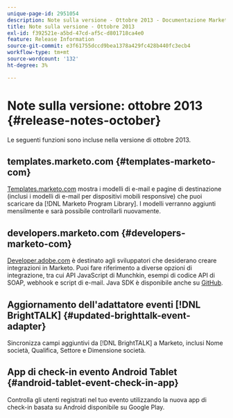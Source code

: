 ```yaml
---
unique-page-id: 2951054
description: Note sulla versione - Ottobre 2013 - Documentazione Marketo - Documentazione del prodotto
title: Note sulla versione - Ottobre 2013
exl-id: f392521e-a5bd-47cd-af5c-d801718ca4e0
feature: Release Information
source-git-commit: e3f61755dccd9bea1378a429fc428b440fc3ecb4
workflow-type: tm+mt
source-wordcount: '132'
ht-degree: 3%

---
```


# Note sulla versione: ottobre 2013 {#release-notes-october}

Le seguenti funzioni sono incluse nella versione di ottobre 2013.

## templates.marketo.com {#templates-marketo-com}

[Templates.marketo.com](/help/marketo/product-docs/demand-generation/landing-pages/landing-page-templates/guided-landing-page-template-list.md) mostra i modelli di e-mail e pagine di destinazione (inclusi i modelli di e-mail per dispositivi mobili responsive) che puoi scaricare da [!DNL Marketo Program Library]. I modelli verranno aggiunti mensilmente e sarà possibile controllarli nuovamente.

## developers.marketo.com {#developers-marketo-com}

[Developer.adobe.com](https://experienceleague.adobe.com/it/docs/marketo-developer/marketo/home) è destinato agli sviluppatori che desiderano creare integrazioni in Marketo. Puoi fare riferimento a diverse opzioni di integrazione, tra cui API JavaScript di Munchkin, esempi di codice API di SOAP, webhook e script di e-mail. Java SDK è disponibile anche su [GitHub](https://github.com/Marketo/SOAP-API-Java-Client).

## Aggiornamento dell&#39;adattatore eventi [!DNL BrightTALK] {#updated-brighttalk-event-adapter}

Sincronizza campi aggiuntivi da [!DNL BrightTALK] a Marketo, inclusi Nome società, Qualifica, Settore e Dimensione società.

## App di check-in evento Android Tablet {#android-tablet-event-check-in-app}

Controlla gli utenti registrati nel tuo evento utilizzando la nuova app di check-in basata su Android disponibile su Google Play.
